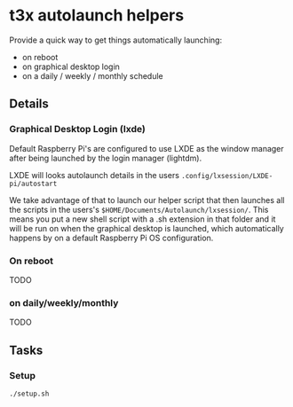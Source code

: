 # t3x autolaunch helpers

Provide a quick way to get things automatically launching:
- on reboot
- on graphical desktop login
- on a daily / weekly / monthly schedule

## Details

### Graphical Desktop Login (lxde)

Default Raspberry Pi's are configured to use LXDE as the window manager after being launched by the login manager (lightdm). 

LXDE will looks autolaunch details in the users `.config/lxsession/LXDE-pi/autostart`

We take advantage of that to launch our helper script that then launches all the scripts in the users's `$HOME/Documents/Autolaunch/lxsession/`.   This means you put a new shell script with a .sh extension in that folder and it will be run on when the graphical desktop is launched, which automatically happens by on a default Raspberry Pi OS configuration.

### On reboot

TODO

### on daily/weekly/monthly

TODO

## Tasks

### Setup

```
./setup.sh
```

